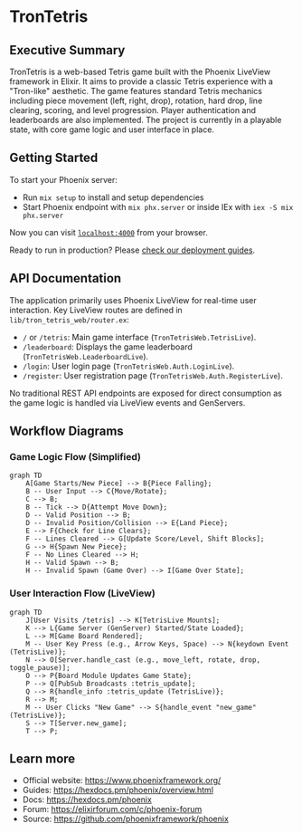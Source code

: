 # TronTetris

## Executive Summary

TronTetris is a web-based Tetris game built with the Phoenix LiveView framework in Elixir. It aims to provide a classic Tetris experience with a "Tron-like" aesthetic. The game features standard Tetris mechanics including piece movement (left, right, drop), rotation, hard drop, line clearing, scoring, and level progression. Player authentication and leaderboards are also implemented. The project is currently in a playable state, with core game logic and user interface in place.

## Getting Started

To start your Phoenix server:

* Run `mix setup` to install and setup dependencies
* Start Phoenix endpoint with `mix phx.server` or inside IEx with `iex -S mix phx.server`

Now you can visit [`localhost:4000`](http://localhost:4000) from your browser.

Ready to run in production? Please [check our deployment guides](https://hexdocs.pm/phoenix/deployment.html).

## API Documentation

The application primarily uses Phoenix LiveView for real-time user interaction. Key LiveView routes are defined in `lib/tron_tetris_web/router.ex`:

* `/` or `/tetris`: Main game interface (`TronTetrisWeb.TetrisLive`).
* `/leaderboard`: Displays the game leaderboard (`TronTetrisWeb.LeaderboardLive`).
* `/login`: User login page (`TronTetrisWeb.Auth.LoginLive`).
* `/register`: User registration page (`TronTetrisWeb.Auth.RegisterLive`).

No traditional REST API endpoints are exposed for direct consumption as the game logic is handled via LiveView events and GenServers.

## Workflow Diagrams

### Game Logic Flow (Simplified)

```mermaid
graph TD
    A[Game Starts/New Piece] --> B{Piece Falling};
    B -- User Input --> C{Move/Rotate};
    C --> B;
    B -- Tick --> D{Attempt Move Down};
    D -- Valid Position --> B;
    D -- Invalid Position/Collision --> E{Land Piece};
    E --> F{Check for Line Clears};
    F -- Lines Cleared --> G[Update Score/Level, Shift Blocks];
    G --> H{Spawn New Piece};
    F -- No Lines Cleared --> H;
    H -- Valid Spawn --> B;
    H -- Invalid Spawn (Game Over) --> I[Game Over State];
```

### User Interaction Flow (LiveView)

```mermaid
graph TD
    J[User Visits /tetris] --> K[TetrisLive Mounts];
    K --> L{Game Server (GenServer) Started/State Loaded};
    L --> M[Game Board Rendered];
    M -- User Key Press (e.g., Arrow Keys, Space) --> N{keydown Event (TetrisLive)};
    N --> O[Server.handle_cast (e.g., move_left, rotate, drop, toggle_pause)];
    O --> P{Board Module Updates Game State};
    P --> Q[PubSub Broadcasts :tetris_update];
    Q --> R{handle_info :tetris_update (TetrisLive)};
    R --> M;
    M -- User Clicks "New Game" --> S{handle_event "new_game" (TetrisLive)};
    S --> T[Server.new_game];
    T --> P;
```

## Learn more

* Official website: <https://www.phoenixframework.org/>
* Guides: <https://hexdocs.pm/phoenix/overview.html>
* Docs: <https://hexdocs.pm/phoenix>
* Forum: <https://elixirforum.com/c/phoenix-forum>
* Source: <https://github.com/phoenixframework/phoenix>
